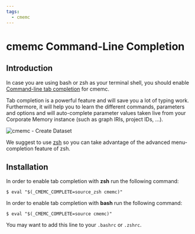 ```yaml
---
tags:
  - cmemc
---
```

# cmemc Command-Line Completion

## Introduction

In case you are using bash or zsh as your terminal shell, you should enable [Command-line tab completion](https://en.wikipedia.org/wiki/Command-line_completion) for cmemc.

Tab completion is a powerful feature and will save you a lot of typing work.
Furthermore, it will help you to learn the different commands, parameters and options and will auto-complete parameter values taken live from your Corporate Memory instance (such as graph IRIs, project IDs, ...).

![cmemc - Create Dataset](22.1-cmemc-create-dataset.gif "cmemc - Create Dataset")

We suggest to use [zsh](https://en.wikipedia.org/wiki/Z_shell) so you can take advantage of the advanced menu-completion feature of zsh.

## Installation

In order to enable tab completion with **zsh** run the following command:

``` shell-session title="completion setup for zsh"
$ eval "$(_CMEMC_COMPLETE=source_zsh cmemc)"
```

In order to enable tab completion with **bash** run the following command:

``` shell-session title="completion setup for bash"
$ eval "$(_CMEMC_COMPLETE=source cmemc)"
```

You may want to add this line to your `.bashrc` or `.zshrc`.


